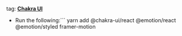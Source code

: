 tag: **[Chakra UI](../notes/Chakra_UI)**
- Run the following:```
yarn add @chakra-ui/react @emotion/react @emotion/styled framer-motion
```